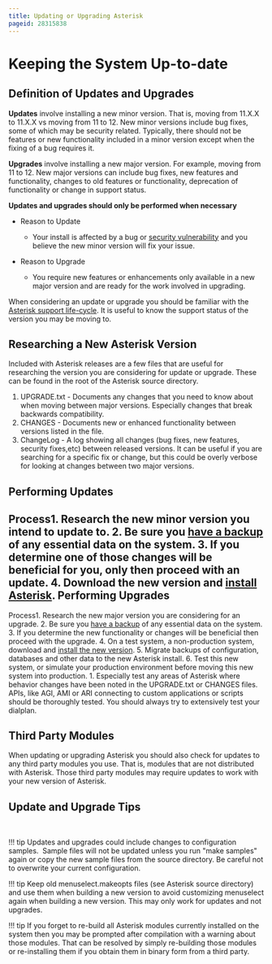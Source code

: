 ```yaml
---
title: Updating or Upgrading Asterisk
pageid: 28315838
---
```


Keeping the System Up-to-date
=============================

Definition of Updates and Upgrades
----------------------------------

**Updates** involve installing a new minor version. That is, moving from 11.X.X to 11.X.X vs moving from 11 to 12. New minor versions include bug fixes, some of which may be security related. Typically, there should not be features or new functionality included in a minor version except when the fixing of a bug requires it.

**Upgrades** involve installing a new major version. For example, moving from 11 to 12. New major versions can include bug fixes, new features and functionality, changes to old features or functionality, deprecation of functionality or change in support status.

**Updates and upgrades should only be performed when necessary**

* Reason to Update  

	+ Your install is affected by a bug or [security vulnerability](/About-the-Project/Asterisk-Security-Vulnerabilities) and you believe the new minor version will fix your issue.
* Reason to Upgrade  

	+ You require new features or enhancements only available in a new major version and are ready for the work involved in upgrading.

When considering an update or upgrade you should be familiar with the [Asterisk support life-cycle](/About-the-Project/Asterisk-Versions). It is useful to know the support status of the version you may be moving to.

Researching a New Asterisk Version
----------------------------------

Included with Asterisk releases are a few files that are useful for researching the version you are considering for update or upgrade. These can be found in the root of the Asterisk source directory.

1. UPGRADE.txt - Documents any changes that you need to know about when moving between major versions. Especially changes that break backwards compatibility.
2. CHANGES - Documents new or enhanced functionality between versions listed in the file.
3. ChangeLog - A log showing all changes (bug fixes, new features, security fixes,etc) between released versions. It can be useful if you are searching for a specific fix or change, but this could be overly verbose for looking at changes between two major versions.

Performing Updates
------------------

Process1. Research the new minor version you intend to update to.
2. Be sure you [have a backup](/Operation/Maintenance-and-Upgrades/Asterisk-Backups) of any essential data on the system.
3. If you determine one of those changes will be beneficial for you, only then proceed with an update.
4. Download the new version and [install Asterisk](/Getting-Started/Installing-Asterisk).
Performing Upgrades
-------------------

Process1. Research the new major version you are considering for an upgrade.
2. Be sure you [have a backup](/Operation/Maintenance-and-Upgrades/Asterisk-Backups) of any essential data on the system.
3. If you determine the new functionality or changes will be beneficial then proceed with the upgrade.
4. On a test system, a non-production system, download and [install the new version](/Getting-Started/Installing-Asterisk).
5. Migrate backups of configuration, databases and other data to the new Asterisk install.
6. Test this new system, or simulate your production environment before moving this new system into production.
	1. Especially test any areas of Asterisk where behavior changes have been noted in the UPGRADE.txt or CHANGES files. APIs, like AGI, AMI or ARI connecting to custom applications or scripts should be thoroughly tested. You should always try to extensively test your dialplan.

Third Party Modules
-------------------

When updating or upgrading Asterisk you should also check for updates to any third party modules you use. That is, modules that are not distributed with Asterisk. Those third party modules may require updates to work with your new version of Asterisk.

Update and Upgrade Tips
-----------------------

 




!!! tip 
    Updates and upgrades could include changes to configuration samples.  Sample files will not be updated unless you run "make samples" again or copy the new sample files from the source directory. Be careful not to overwrite your current configuration.

      
[//]: # (end-tip)





!!! tip 
    Keep old menuselect.makeopts files (see Asterisk source directory) and use them when building a new version to avoid customizing menuselect again when building a new version. This may only work for updates and not upgrades.

      
[//]: # (end-tip)





!!! tip 
    If you forget to re-build all Asterisk modules currently installed on the system then you may be prompted after compilation with a warning about those modules. That can be resolved by simply re-building those modules or re-installing them if you obtain them in binary form from a third party.

      
[//]: # (end-tip)



